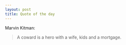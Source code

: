 ```yaml
---
layout: post
title: Quote of the day
---
```


Marvin Kitman:

> A coward is a hero with a wife, kids and a mortgage.

